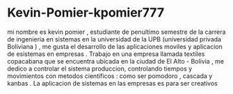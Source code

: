 # Kevin-Pomier-kpomier777
mi nombre es kevin pomier , estudiante de penultimo semestre de la carrera de ingenieria en sistemas en la universidad de la UPB (universidad privada Boliviana ) , me gusta el desarrollo de las aplicaciones moviles y aplicacion de esistemas en empresas .
Trabajo en una empresa llamada textiles copacabana que se encuentra ubicada en la ciudad de El Alto - Bolivia , me dedico a controlar el sistema produccion, controlando tiempos y movimientos con metodos cientificos : como ser pomodoro , cascada y kanbas . La aplicacion de sistemas en las empresas es para ser creativos
